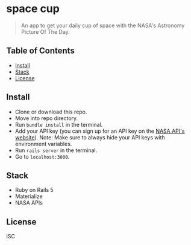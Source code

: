 # space cup

> An app to get your daily cup of space with the NASA's Astronomy Picture Of The Day.

## Table of Contents

- [Install](#install)
- [Stack](#stack)
- [License](#license)

## Install
+ Clone or download this repo.
+ Move into repo directory.
+ Run `bundle install` in the terminal.
+ Add your API key (you can sign up for an API key on the [NASA API's website](https://api.nasa.gov/index.html#apply-for-an-api-key)).
Note: Make sure to always hide your API keys with environment variables.
+ Run `rails server` in the terminal.
+ Go to `localhost:3000`.

## Stack
+ Ruby on Rails 5
+ Materialize
+ NASA APIs

## License
ISC


